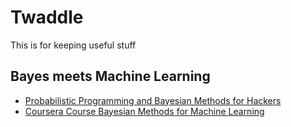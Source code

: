 # Twaddle

This is for keeping useful stuff

## Bayes meets Machine Learning

* [Probabilistic Programming and Bayesian Methods for Hackers](https://github.com/CamDavidsonPilon/Probabilistic-Programming-and-Bayesian-Methods-for-Hackers)
* [Coursera Course Bayesian Methods for Machine Learning](https://www.coursera.org/learn/bayesian-methods-in-machine-learning/home/welcome)
